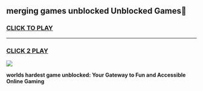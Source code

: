
## merging games unblocked Unblocked Games👋
<h3>
<a href="https://premium.freeplayer.one?title=merging_games_unblocked&ref=16F">CLICK TO PLAY</a></h3>
<hr>

<h3>
<a href="https://premium.freeplayer.one?title=merging_games_unblocked&ref=16F">CLICK 2 PLAY</a>
  
</h3>

<a href="https://premium.freeplayer.one?title=merging_games_unblocked&ref=16F/"><img src="https://clearcache.store/games.png"></a>


**worlds hardest game unblocked: Your Gateway to Fun and Accessible Online Gaming**
